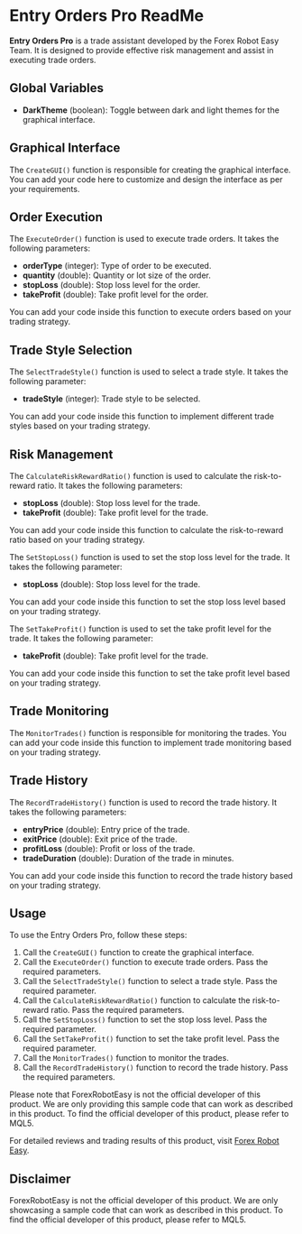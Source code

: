 # Entry Orders Pro ReadMe

**Entry Orders Pro** is a trade assistant developed by the Forex Robot Easy Team. It is designed to provide effective risk management and assist in executing trade orders.

## Global Variables

- **DarkTheme** (boolean): Toggle between dark and light themes for the graphical interface.

## Graphical Interface

The `CreateGUI()` function is responsible for creating the graphical interface. You can add your code here to customize and design the interface as per your requirements.

## Order Execution

The `ExecuteOrder()` function is used to execute trade orders. It takes the following parameters:
- **orderType** (integer): Type of order to be executed.
- **quantity** (double): Quantity or lot size of the order.
- **stopLoss** (double): Stop loss level for the order.
- **takeProfit** (double): Take profit level for the order.

You can add your code inside this function to execute orders based on your trading strategy.

## Trade Style Selection

The `SelectTradeStyle()` function is used to select a trade style. It takes the following parameter:
- **tradeStyle** (integer): Trade style to be selected.

You can add your code inside this function to implement different trade styles based on your trading strategy.

## Risk Management

The `CalculateRiskRewardRatio()` function is used to calculate the risk-to-reward ratio. It takes the following parameters:
- **stopLoss** (double): Stop loss level for the trade.
- **takeProfit** (double): Take profit level for the trade.

You can add your code inside this function to calculate the risk-to-reward ratio based on your trading strategy.

The `SetStopLoss()` function is used to set the stop loss level for the trade. It takes the following parameter:
- **stopLoss** (double): Stop loss level for the trade.

You can add your code inside this function to set the stop loss level based on your trading strategy.

The `SetTakeProfit()` function is used to set the take profit level for the trade. It takes the following parameter:
- **takeProfit** (double): Take profit level for the trade.

You can add your code inside this function to set the take profit level based on your trading strategy.

## Trade Monitoring

The `MonitorTrades()` function is responsible for monitoring the trades. You can add your code inside this function to implement trade monitoring based on your trading strategy.

## Trade History

The `RecordTradeHistory()` function is used to record the trade history. It takes the following parameters:
- **entryPrice** (double): Entry price of the trade.
- **exitPrice** (double): Exit price of the trade.
- **profitLoss** (double): Profit or loss of the trade.
- **tradeDuration** (double): Duration of the trade in minutes.

You can add your code inside this function to record the trade history based on your trading strategy.

## Usage

To use the Entry Orders Pro, follow these steps:

1. Call the `CreateGUI()` function to create the graphical interface.
2. Call the `ExecuteOrder()` function to execute trade orders. Pass the required parameters.
3. Call the `SelectTradeStyle()` function to select a trade style. Pass the required parameter.
4. Call the `CalculateRiskRewardRatio()` function to calculate the risk-to-reward ratio. Pass the required parameters.
5. Call the `SetStopLoss()` function to set the stop loss level. Pass the required parameter.
6. Call the `SetTakeProfit()` function to set the take profit level. Pass the required parameter.
7. Call the `MonitorTrades()` function to monitor the trades.
8. Call the `RecordTradeHistory()` function to record the trade history. Pass the required parameters.

Please note that ForexRobotEasy is not the official developer of this product. We are only providing this sample code that can work as described in this product. To find the official developer of this product, please refer to MQL5.

For detailed reviews and trading results of this product, visit [Forex Robot Easy](https://forexroboteasy.com/forex-robot-review/entry-orders-pro-review-trade-assistant-for-effective-risk-management/).

## Disclaimer

ForexRobotEasy is not the official developer of this product. We are only showcasing a sample code that can work as described in this product. To find the official developer of this product, please refer to MQL5.
